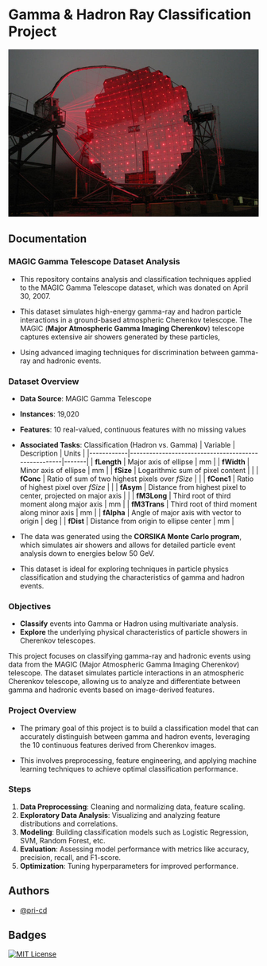 # **Gamma & Hadron Ray Classification Project**

![MAGIC Telescope](./MAGIC-Telescope.jpg)

## **Documentation**

### **MAGIC Gamma Telescope Dataset Analysis**

- This repository contains analysis and classification techniques applied to the MAGIC Gamma Telescope dataset, which was donated on April 30, 2007. 

- This dataset simulates high-energy gamma-ray and hadron particle interactions in a ground-based atmospheric Cherenkov telescope. The MAGIC (**Major Atmospheric Gamma Imaging Cherenkov**) telescope captures extensive air showers generated by these particles, 

- Using advanced imaging techniques for discrimination between gamma-ray and hadronic events.

### **Dataset Overview**

- **Data Source**: MAGIC Gamma Telescope
- **Instances**: 19,020
- **Features**: 10 real-valued, continuous features with no missing values
- **Associated Tasks**: Classification (Hadron vs. Gamma)
| Variable   | Description                                         | Units |
|------------|-----------------------------------------------------|-------|
| **fLength**  | Major axis of ellipse                               | mm    |
| **fWidth**   | Minor axis of ellipse                               | mm    |
| **fSize**    | Logarithmic sum of pixel content                    |       |
| **fConc**    | Ratio of sum of two highest pixels over *fSize*     |       |
| **fConc1**   | Ratio of highest pixel over *fSize*                 |       |
| **fAsym**    | Distance from highest pixel to center, projected on major axis | |
| **fM3Long**  | Third root of third moment along major axis         | mm    |
| **fM3Trans** | Third root of third moment along minor axis         | mm    |
| **fAlpha**   | Angle of major axis with vector to origin           | deg   |
| **fDist**    | Distance from origin to ellipse center              | mm    |

- The data was generated using the **CORSIKA Monte Carlo program**, which simulates air showers and allows for detailed particle event analysis down to energies below 50 GeV. 

- This dataset is ideal for exploring techniques in particle physics classification and studying the characteristics of gamma and hadron events.

### **Objectives**
- **Classify** events into Gamma or Hadron using multivariate analysis.
- **Explore** the underlying physical characteristics of particle showers in Cherenkov telescopes.




This project focuses on classifying gamma-ray and hadronic events using data from the MAGIC (Major Atmospheric Gamma Imaging Cherenkov) telescope. The dataset simulates particle interactions in an atmospheric Cherenkov telescope, allowing us to analyze and differentiate between gamma and hadronic events based on image-derived features.

### **Project Overview**

- The primary goal of this project is to build a classification model that can accurately distinguish between gamma and hadron events, leveraging the 10 continuous features derived from Cherenkov images. 

- This involves preprocessing, feature engineering, and applying machine learning techniques to achieve optimal classification performance.


### **Steps**

1. **Data Preprocessing**: Cleaning and normalizing data, feature scaling.
2. **Exploratory Data Analysis**: Visualizing and analyzing feature distributions and correlations.
3. **Modeling**: Building classification models such as Logistic Regression, SVM, Random Forest, etc.
4. **Evaluation**: Assessing model performance with metrics like accuracy, precision, recall, and F1-score.
5. **Optimization**: Tuning hyperparameters for improved performance.


## **Authors**

- [@pri-cd](https://www.github.com/pri-cd)


## **Badges**

[![MIT License](https://img.shields.io/badge/License-MIT-green.svg)](https://choosealicense.com/licenses/mit/)

